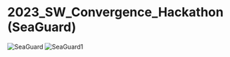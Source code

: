 # 2023_SW_Convergence_Hackathon (SeaGuard)

![SeaGuard](https://github.com/user-attachments/assets/0ee38d05-516e-4fa8-bb08-27f83c0d6981)
![SeaGuard1](https://github.com/user-attachments/assets/5bab6114-46a9-4d48-8595-a95e5e3d7dfa)
